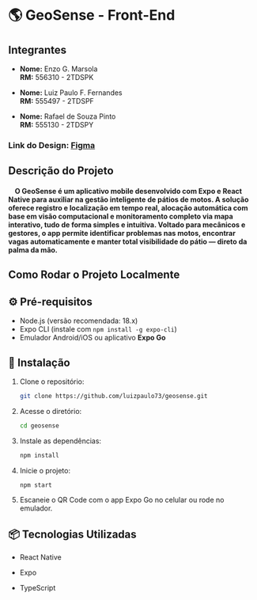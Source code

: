 #  🌎 GeoSense - Front-End

## Integrantes

- **Nome:** Enzo G. Marsola  
  **RM:** 556310 - 2TDSPK

- **Nome:** Luiz Paulo F. Fernandes  
  **RM:** 555497 - 2TDSPF
  
- **Nome:** Rafael de Souza Pinto  
  **RM:** 555130 - 2TDSPY

### Link do Design: [Figma](https://www.figma.com/design/bUCpf1dUyL4ZcRE0DPgTPP/Geosense?node-id=0-1&t=C2KvD3WNGqhd849p-1)

## Descrição do Projeto

#### &nbsp;&nbsp;&nbsp;&nbsp;O GeoSense é um aplicativo mobile desenvolvido com Expo e React Native para auxiliar na gestão inteligente de pátios de motos. A solução oferece registro e localização em tempo real, alocação automática com base em visão computacional e monitoramento completo via mapa interativo, tudo de forma simples e intuitiva. Voltado para mecânicos e gestores, o app permite identificar problemas nas motos, encontrar vagas automaticamente e manter total visibilidade do pátio — direto da palma da mão.

## Como Rodar o Projeto Localmente

## ⚙️ Pré-requisitos

- Node.js (versão recomendada: 18.x)
- Expo CLI (instale com `npm install -g expo-cli`)
- Emulador Android/iOS ou aplicativo **Expo Go**

## 🚀 Instalação

1. Clone o repositório:
   
   ```bash
   git clone https://github.com/luizpaulo73/geosense.git
   ```

2. Acesse o diretório:

   ```bash
   cd geosense
   ```

4. Instale as dependências:
   
   ```bash
   npm install
   ```

5. Inicie o projeto:
   
   ```bash
   npm start
   ```

6.  Escaneie o QR Code com o app Expo Go no celular ou rode no emulador.

## 📦 Tecnologias Utilizadas

- React Native

- Expo

- TypeScript
